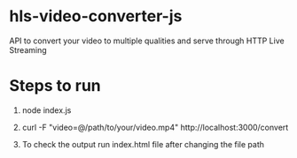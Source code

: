 # hls-video-converter-js
API to convert your video to multiple qualities and serve through HTTP Live Streaming 

# Steps to run
1. node index.js

2. curl -F "video=@/path/to/your/video.mp4" http://localhost:3000/convert

3. To check the output run index.html file after changing the file path

